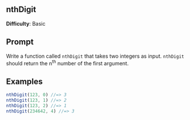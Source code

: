 ## nthDigit

**Difficulty**: Basic

## Prompt 

Write a function called `nthDigit` that takes two integers as input. `nthDigit` should return the n<sup>th</sup> number of the first argument.

## Examples

```js
nthDigit(123, 0) //=> 3
nthDigit(123, 1) //=> 2
nthDigit(123, 2) //=> 1
nthDigit(234642, 4) //=> 3
```